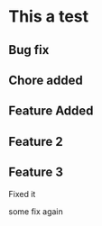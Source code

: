 # This a test

## Bug fix

## Chore added

## Feature Added

## Feature 2

## Feature 3

Fixed it

some fix again

